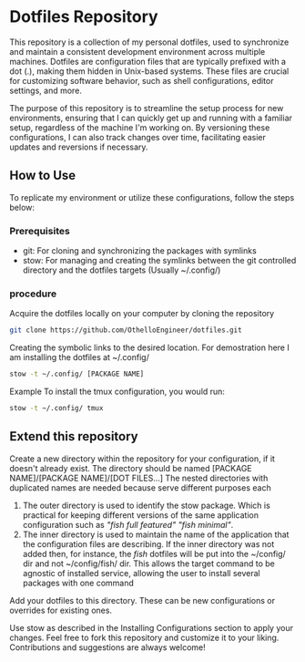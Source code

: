 # Dotfiles Repository
This repository is a collection of my personal dotfiles, used to synchronize and maintain a consistent development environment across multiple machines. Dotfiles are configuration files that are typically prefixed with a dot (.), making them hidden in Unix-based systems. These files are crucial for customizing software behavior, such as shell configurations, editor settings, and more.

The purpose of this repository is to streamline the setup process for new environments, ensuring that I can quickly get up and running with a familiar setup, regardless of the machine I'm working on. By versioning these configurations, I can also track changes over time, facilitating easier updates and reversions if necessary.

## How to Use
To replicate my environment or utilize these configurations, follow the steps below:

### Prerequisites
- git: For cloning and synchronizing the packages with symlinks
- stow: For managing and creating the symlinks between the git controlled directory and the dotfiles targets (Usually ~/.config/)
### procedure 
Acquire the dotfiles locally on your computer by cloning the repository

```bash
git clone https://github.com/OthelloEngineer/dotfiles.git
```

Creating the symbolic links to the desired location. For demostration here I am installing the dotfiles at ~/.config/

```bash
stow -t ~/.config/ [PACKAGE NAME]
```

Example
To install the tmux configuration, you would run:

```bash
stow -t ~/.config/ tmux 
```

## Extend this repository

Create a new directory within the repository for your configuration, if it doesn't already exist.
The directory should be named [PACKAGE NAME]/[PACKAGE NAME]/[DOT FILES...]
The nested directories with duplicated names are needed because serve different purposes each
1. The outer directory is used to identify the stow package. Which is practical for keeping different versions of the same application configuration such as *"fish full featured"* *"fish minimal"*.
2. The inner directory is used to maintain the name of the application that the configuration files are describing. If the inner directory was not added then, for instance, the *fish* dotfiles will be put into the ~/config/ dir and not ~/config/fish/ dir. This allows the target command to be agnostic of installed service, allowing the user to install several packages with one command 

Add your dotfiles to this directory. These can be new configurations or overrides for existing ones.

Use stow as described in the Installing Configurations section to apply your changes.
Feel free to fork this repository and customize it to your liking. Contributions and suggestions are always welcome!

